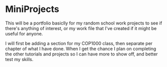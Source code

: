 # MiniProjects
This will be a portfolio basiclly for my random school work projects to see if there's anything of interest, or my work file that I've created if it might be useful for anyone.

I will first be adding a section for my COP1000 class, then separate per chapter of what I have done. When I get the chance I plan on completing the other tutorials and projects so I can have more to show off, and better test my skills.
